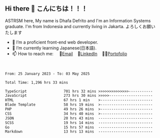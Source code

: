 ## Hi there 👋 こんにちは！！！
ASTRSM here, My name is Dhafa Defrito and I'm an Information Systems graduate. I'm from Indonesia and currently living in Jakarta. よろしくお願いたします

- 🔭 I’m a proficient front-end web developer.
- 🌱 I’m currently learning Japanese(日本語).
- 📫 How to reach me: &nbsp;&nbsp;&nbsp;&nbsp;📧[Email](ddefrito@gmail.com)&nbsp;&nbsp;&nbsp;&nbsp;💼[LinkedIn](https://www.linkedin.com/in/dhafa-defrita-rama-yudistira-9357a9229/)&nbsp;&nbsp;&nbsp;&nbsp;👨‍🎨[Portofolio](https://ddefrito.vercel.app/)
<br>
<!-- <p align="left">
<a href="https://github.com/ASTRSM">
  <img height="180em" src="https://github-readme-stats-eight-theta.vercel.app/api?username=ASTRSM&show_icons=true&theme=dracula&include_all_commits=true&count_private=true"/>
  <img height="180em" src="https://github-readme-stats-eight-theta.vercel.app/api/top-langs/?username=ASTRSM&layout=compact&langs_count=8&theme=dracula"/>
</a>
</p> -->

<!--START_SECTION:waka-->

```txt
From: 25 January 2023 - To: 03 May 2025

Total Time: 1,296 hrs 33 mins

TypeScript                 701 hrs 32 mins >>>>>>>>>>>>>>-----------   54.11 %
JavaScript                 273 hrs 30 mins >>>>>--------------------   21.09 %
HTML                       67 hrs 1 min    >------------------------   05.17 %
Blade Template             58 hrs 19 mins  >------------------------   04.50 %
PHP                        49 hrs 26 mins  >------------------------   03.81 %
CSS                        34 hrs 40 mins  >------------------------   02.67 %
JSON                       20 hrs 43 mins  -------------------------   01.60 %
SCSS                       19 hrs 14 mins  -------------------------   01.48 %
Go                         15 hrs 57 mins  -------------------------   01.23 %
Markdown                   13 hrs 13 mins  -------------------------   01.02 %
```

<!--END_SECTION:waka-->
